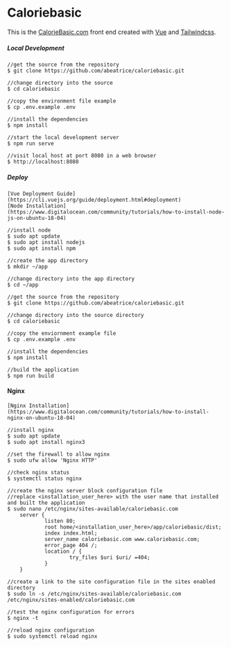 # Caloriebasic
This is the [CalorieBasic.com](http://caloriebasic.com) front end created with [Vue](https://cli.vuejs.org/) and [Tailwindcss](https://tailwindcss.com/docs/installation/).

##### Local Development
    //get the source from the repository
	$ git clone https://github.com/abeatrice/caloriebasic.git

    //change directory into the source
	$ cd caloriebasic

    //copy the environment file example
	$ cp .env.example .env

    //install the dependencies
    $ npm install

    //start the local development server
	$ npm run serve
    
    //visit local host at port 8080 in a web browser
	$ http://localhost:8080

##### Deploy
    [Vue Deployment Guide](https://cli.vuejs.org/guide/deployment.html#deployment)
    [Node Installation](https://www.digitalocean.com/community/tutorials/how-to-install-node-js-on-ubuntu-18-04)

    //install node
    $ sudo apt update
    $ sudo apt install nodejs
    $ sudo apt install npm

    //create the app directory
	$ mkdir ~/app

    //change directory into the app directory
	$ cd ~/app

    //get the source from the repository
    $ git clone https://github.com/abeatrice/caloriebasic.git

    //change directory into the source directory
	$ cd caloriebasic

    //copy the enviornment example file
	$ cp .env.example .env

    //install the dependencies
    $ npm install

    //build the application
	$ npm run build

#### Nginx
    [Nginx Installation](https://www.digitalocean.com/community/tutorials/how-to-install-nginx-on-ubuntu-18-04)

    //install nginx
    $ sudo apt update
    $ sudo apt install nginx3

    //set the firewall to allow nginx
    $ sudo ufw allow 'Nginx HTTP'

    //check nginx status
    $ systemctl status nginx

    //create the nginx server block configuration file
    //replace <installation_user_here> with the user name that installed and built the application
	$ sudo nano /etc/nginx/sites-available/caloriebasic.com
        server {
                listen 80;
                root home/<installation_user_here>/app/caloriebasic/dist;
                index index.html;
                server_name caloriebasic.com www.caloriebasic.com;
                error_page 404 /;
                location / {
                        try_files $uri $uri/ =404;
                }
        }

    //create a link to the site configuration file in the sites enabled directory
    $ sudo ln -s /etc/nginx/sites-available/caloriebasic.com /etc/nginx/sites-enabled/caloriebasic.com

    //test the nginx configuration for errors
	$ nginx -t

    //reload nginx configuration
	$ sudo systemctl reload nginx